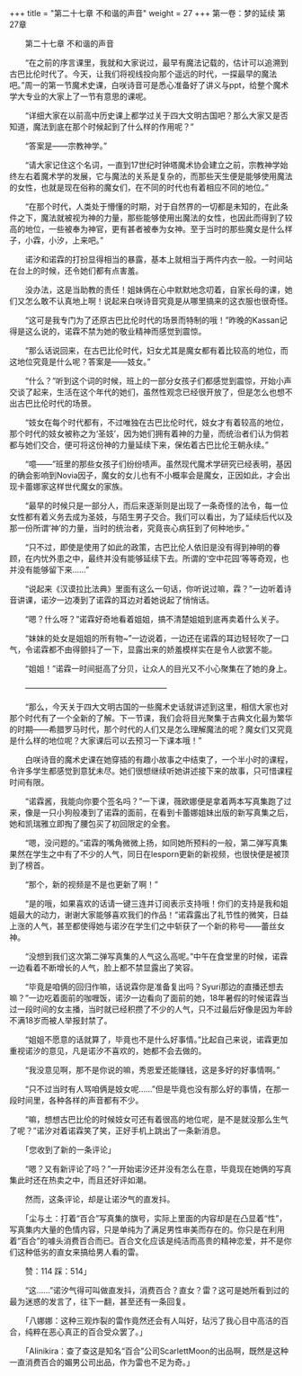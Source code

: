 +++
title = "第二十七章 不和谐的声音"
weight = 27
+++
第一卷：梦的延续 第27章

　　第二十七章 不和谐的声音

　　“在之前的序言课里，我就和大家说过，最早有魔法记载的，估计可以追溯到古巴比伦时代了。今天，让我们将视线投向那个遥远的时代，一探最早的魔法吧。”周一的第一节魔术史课，白咲诗音可是悉心准备好了讲义与ppt，给整个魔术学大专业的大家上了一节有意思的课呢。

　　“详细大家在以前高中历史课上都学过关于四大文明古国吧？那么大家又是否知道，魔法到底在那个时候起到了什么样的作用呢？”

　　“答案是——宗教神学。”

　　“请大家记住这个名词，一直到17世纪时钟塔魔术协会建立之前，宗教神学始终左右着魔术学的发展，它与魔法的关系是复杂的，而那些天生便是能够使用魔法的女性，也就是现在俗称的魔女们，在不同的时代也有着相应不同的地位。”

　　“在那个时代，人类处于懵懂的时期，对于自然界的一切都是未知的，在此条件之下，魔法就被视为神的力量，那些能够使用出魔法的女性，也因此而得到了较高的地位，一些被奉为神官，更有甚者被奉为女神。至于当时的那些魔女是什么样子，小霖，小汐，上来吧。”

　　诺汐和诺霖的打扮显得相当的暴露，基本上就相当于两件内衣一般。一时间站在台上的时候，还令她们都有点害羞。

　　没办法，这是当助教的责任！姐妹俩在心中默默地念叨着，自家长母的课，她们又怎么敢不认真地上啊！说起来白咲诗音究竟是从哪里搞来的这衣服也很奇怪。

　　“这可是我专门为了还原古巴比伦时代的场景而特制的哦！”昨晚的Kassan记得是这么说的，诺霖不禁为她的敬业精神而感觉到震惊。

　　“那么话说回来，在古巴比伦时代，妇女尤其是魔女都有着比较高的地位，而这地位究竟是什么呢？答案是——妓女。”

　　“什么？”听到这个词的时候，班上的一部分女孩子们都感觉到震惊，开始小声交谈了起来，生活在这个年代的她们，虽然性观念已经很开放了，但是怎么也想不出古巴比伦时代的场景。

　　“妓女在每个时代都有，不过唯独在古巴比伦时代，妓女才有着较高的地位，那个时代的妓女被称之为‘圣妓’，因为她们拥有着神的力量，而统治者们认为倘若都与她们交合，便可将这份神的力量延续下来，保佑着古巴比伦王朝永续。”

　　“噫——”班里的那些女孩子们纷纷啧声。虽然现代魔术学研究已经表明，基因的确会影响到Novia因子，魔女的女儿也有不小概率会是魔女，正因如此，才会出现卡蕾娜家这样世代魔女的家族。

　　“最早的时候只是一部分人，而后来逐渐则是出现了一条奇怪的法令，每一位女性都有着义务去成为圣妓，与陌生男子交合。我们可以看出，为了延续后代以及那一份所谓‘神’的力量，当时的统治者，究竟丧心病狂到了何种地步。”

　　“只不过，即使是使用了如此的政策，古巴比伦人依旧是没有得到神明的眷顾，在内忧外患之中，最终并没有能够延续下去。所谓的‘空中花园’等等奇观，也并没有能够留下来……”

　　“说起来《汉谟拉比法典》里面有这么一句话，你听说过嘛，霖？”一边听着诗音讲课，诺汐一边凑到了诺霖的耳边对着她说起了悄悄话。

　　“嗯？什么呀？”诺霖好奇地看着姐姐，搞不清楚姐姐到底再卖着什么关子。

　　“妹妹的处女是姐姐的所有物~”一边说着，一边还在诺霖的耳边轻轻吹了一口气，令诺霖都不由得颤抖了一下，显露出来的娇羞模样实在是令人欲罢不能。

　　“姐姐！”诺霖一时间挺高了分贝，让众人的目光又不小心聚集在了她的身上。

　　——————————————————

　　“那么，今天关于四大文明古国的一些魔术史话就讲述到这里，相信大家也对那个时代有了一个全新的了解。下一节课，我们会将目光聚集于古典文化最为繁华的时期——希腊罗马时代，那个时代的人们又是怎么理解魔法的呢？魔女们又究竟是什么样的地位呢？大家课后可以去预习一下课本哦！”

　　白咲诗音的魔术史课在她穿插的有趣小故事之中结束了，一个半小时的课程，令许多学生都感觉到意犹未尽。她们很想继续听她讲述接下来的故事，只可惜课程时间有限。

　　“诺霖酱，我能向你要个签名吗？”一下课，薇欧娜便是拿着两本写真集跑了过来，像是一只小狗般凑到了诺霖的面前，在看到卡蕾娜姐妹出版的新写真集之后，她和凯瑞雅立即掏了腰包买了初回限定的全套。

　　“嗯，没问题的。”诺霖的嘴角微微上扬，如同她所预料的一般，第二弹写真集果然在学生之中有了不少的人气，同日在lesporn更新的新视频，也很快便是被顶到了榜首。

　　“那个，新的视频是不是也更新了啊！”

　　“是的哦，如果喜欢的话请一键三连并订阅表示支持哦！你们的支持是我和姐姐最大的动力，谢谢大家能够喜欢我们的作品！”诺霖露出了礼节性的微笑，日益上涨的人气，甚至都使得她与诺汐在学生们之中斩获了一个新的称号——蕾丝女神。

　　“没想到我们这次第二弹写真集的人气这么高呢。”中午在食堂里的时候，诺霖一边看着不断增长的人气，脸上都不禁显露出了笑容。

　　“毕竟是咱俩的回归作嘛，话说霖你是准备复出吗？Syuri那边的直播还想去嘛？”一边吃着面前的咖喱饭，诺汐一边看向了面前的她，18年暑假的时候诺霖当过一段时间的女主播，当时就已经积攒了不少的人气，只不过最后好像是因为年龄不满18岁而被人举报封禁了。

　　“姐姐不愿意的话就算了，毕竟也不是什么好事情。”比起自己来说，诺霖更加重视诺汐的意见，凡是诺汐不喜欢的，她都不会去做的。

　　“我没意见啊，那不是你说的嘛，秀恩爱还能赚钱，这是多好的好事情啊。”

　　“只不过当时有人骂咱俩是妓女呢……”但是毕竟也没有那么好的事情，在那一段时间里，各种各样的声音都有不少。

　　“嘛，想想古巴比伦的时候妓女可还有着很高的地位呢，是不是就没那么生气了呢？”诺汐对着诺霖笑了笑，正好手机上跳出了一条新消息。

　　「您收到了新的一条评论」

　　“嗯？又有新评论了吗？”一开始诺汐还并没有怎么在意，毕竟现在她俩的写真集此时还在热卖之中，而且还好评如潮。

　　然而，这条评论，却是让诺汐气的直发抖。

　　「尘与土：打着“百合”写真集的旗号，实际上里面的内容却是在凸显着“性”，写真集内大量的色情内容，只是单纯为了满足男性审美而存在的。你只是在利用着“百合”的噱头消费百合而已。百合文化应该是纯洁而高贵的精神恋爱，并不是你们这种低劣的直女来搞给男人看的雷。

　　赞：114 踩：514」

　　“这……”诺汐气得可叫做直发抖，消费百合？直女？雷？这可是她所看到过的最为迷惑的发言了，往下一翻，甚至还有一条回复。

　　「八娜娜：这种三观炸裂的雷作竟然还会有人叫好，玷污了我心目中高洁的百合，纯粹在恶心真正的百合受众罢了。」

　　「Alinikira：查了查这是知名“百合”公司ScarlettMoon的出品啊，既然是这种一直消费百合的媚男公司出品，作为雷也不足为奇。」

　　


